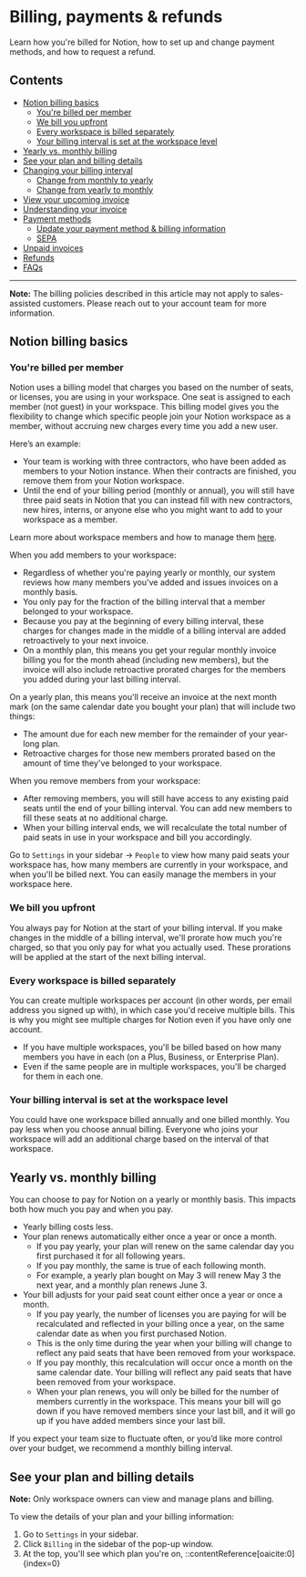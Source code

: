 # Billing, payments & refunds

Learn how you're billed for Notion, how to set up and change payment methods, and how to request a refund.

## Contents

- [Notion billing basics](#notion-billing-basics)
  - [You're billed per member](#youre-billed-per-member)
  - [We bill you upfront](#we-bill-you-upfront)
  - [Every workspace is billed separately](#every-workspace-is-billed-separately)
  - [Your billing interval is set at the workspace level](#your-billing-interval-is-set-at-the-workspace-level)
- [Yearly vs. monthly billing](#yearly-vs-monthly-billing)
- [See your plan and billing details](#see-your-plan-and-billing-details)
- [Changing your billing interval](#changing-your-billing-interval)
  - [Change from monthly to yearly](#change-from-monthly-to-yearly)
  - [Change from yearly to monthly](#change-from-yearly-to-monthly)
- [View your upcoming invoice](#view-your-upcoming-invoice)
- [Understanding your invoice](#understanding-your-invoice)
- [Payment methods](#payment-methods)
  - [Update your payment method & billing information](#update-your-payment-method--billing-information)
  - [SEPA](#sepa)
- [Unpaid invoices](#unpaid-invoices)
- [Refunds](#refunds)
- [FAQs](#faqs)

---

**Note:** The billing policies described in this article may not apply to sales-assisted customers. Please reach out to your account team for more information.

## Notion billing basics

### You're billed per member

Notion uses a billing model that charges you based on the number of seats, or licenses, you are using in your workspace. One seat is assigned to each member (not guest) in your workspace. This billing model gives you the flexibility to change which specific people join your Notion workspace as a member, without accruing new charges every time you add a new user.

Here’s an example:

- Your team is working with three contractors, who have been added as members to your Notion instance. When their contracts are finished, you remove them from your Notion workspace.
- Until the end of your billing period (monthly or annual), you will still have three paid seats in Notion that you can instead fill with new contractors, new hires, interns, or anyone else who you might want to add to your workspace as a member.

Learn more about workspace members and how to manage them [here](https://www.notion.so).

When you add members to your workspace:

- Regardless of whether you're paying yearly or monthly, our system reviews how many members you've added and issues invoices on a monthly basis.
- You only pay for the fraction of the billing interval that a member belonged to your workspace.
- Because you pay at the beginning of every billing interval, these charges for changes made in the middle of a billing interval are added retroactively to your next invoice.
- On a monthly plan, this means you get your regular monthly invoice billing you for the month ahead (including new members), but the invoice will also include retroactive prorated charges for the members you added during your last billing interval.

On a yearly plan, this means you'll receive an invoice at the next month mark (on the same calendar date you bought your plan) that will include two things:

- The amount due for each new member for the remainder of your year-long plan.
- Retroactive charges for those new members prorated based on the amount of time they've belonged to your workspace.

When you remove members from your workspace:

- After removing members, you will still have access to any existing paid seats until the end of your billing interval. You can add new members to fill these seats at no additional charge.
- When your billing interval ends, we will recalculate the total number of paid seats in use in your workspace and bill you accordingly.

Go to `Settings` in your sidebar → `People` to view how many paid seats your workspace has, how many members are currently in your workspace, and when you'll be billed next. You can easily manage the members in your workspace here.

### We bill you upfront

You always pay for Notion at the start of your billing interval. If you make changes in the middle of a billing interval, we'll prorate how much you're charged, so that you only pay for what you actually used. These prorations will be applied at the start of the next billing interval.

### Every workspace is billed separately

You can create multiple workspaces per account (in other words, per email address you signed up with), in which case you'd receive multiple bills. This is why you might see multiple charges for Notion even if you have only one account.

- If you have multiple workspaces, you'll be billed based on how many members you have in each (on a Plus, Business, or Enterprise Plan).
- Even if the same people are in multiple workspaces, you'll be charged for them in each one.

### Your billing interval is set at the workspace level

You could have one workspace billed annually and one billed monthly. You pay less when you choose annual billing. Everyone who joins your workspace will add an additional charge based on the interval of that workspace.

## Yearly vs. monthly billing

You can choose to pay for Notion on a yearly or monthly basis. This impacts both how much you pay and when you pay.

- Yearly billing costs less.
- Your plan renews automatically either once a year or once a month.
  - If you pay yearly, your plan will renew on the same calendar day you first purchased it for all following years.
  - If you pay monthly, the same is true of each following month.
  - For example, a yearly plan bought on May 3 will renew May 3 the next year, and a monthly plan renews June 3.
- Your bill adjusts for your paid seat count either once a year or once a month.
  - If you pay yearly, the number of licenses you are paying for will be recalculated and reflected in your billing once a year, on the same calendar date as when you first purchased Notion.
  - This is the only time during the year when your billing will change to reflect any paid seats that have been removed from your workspace.
  - If you pay monthly, this recalculation will occur once a month on the same calendar date. Your billing will reflect any paid seats that have been removed from your workspace.
  - When your plan renews, you will only be billed for the number of members currently in the workspace. This means your bill will go down if you have removed members since your last bill, and it will go up if you have added members since your last bill.

If you expect your team size to fluctuate often, or you’d like more control over your budget, we recommend a monthly billing interval.

## See your plan and billing details

**Note:** Only workspace owners can view and manage plans and billing.

To view the details of your plan and your billing information:

1. Go to `Settings` in your sidebar.
2. Click `Billing` in the sidebar of the pop-up window.
3. At the top, you'll see which plan you're on,
::contentReference[oaicite:0]{index=0}
 
